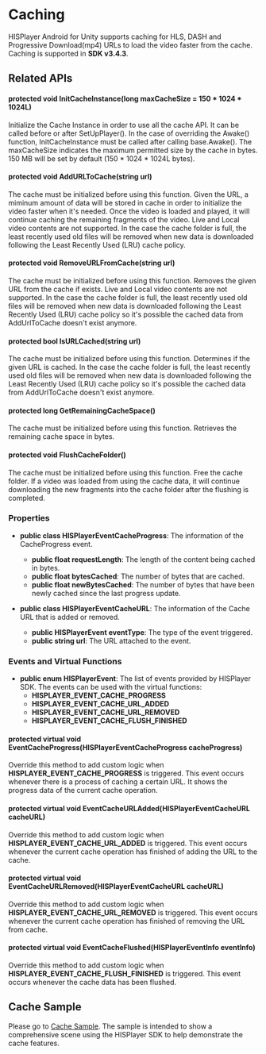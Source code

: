 # Caching

HISPlayer Android for Unity supports caching for HLS, DASH and Progressive Download(mp4) URLs to load the video faster from the cache. Caching is supported in **SDK v3.4.3**. 

## Related APIs

#### protected void InitCacheInstance(long maxCacheSize = 150 * 1024 * 1024L)
Initialize the Cache Instance in order to use all the cache API. It can be called before or after SetUpPlayer(). In the case of overriding the Awake() function, InitCacheInstance must be called after calling base.Awake(). The maxCacheSize indicates the maximum permitted size by the cache in bytes. 150 MB will be set by default (150 * 1024 * 1024L bytes).

#### protected void AddURLToCache(string url)
The cache must be initialized before using this function. Given the URL, a miminum amount of data will be stored in cache in order to initialize the video faster when it's needed. Once the video is loaded and played, it will continue caching the remaining fragments of the video. Live and Local video contents are not supported. In the case the cache folder is full, the least recently used old files will be removed when new data is downloaded following the Least Recently Used (LRU) cache policy.

#### protected void RemoveURLFromCache(string url)
The cache must be initialized before using this function. Removes the given URL from the cache if exists. Live and Local video contents are not supported. In the case the cache folder is full, the least recently used old files will be removed when new data is downloaded following the Least Recently Used (LRU) cache policy so it's possible the cached data from AddUrlToCache doesn't exist anymore.

#### protected bool IsURLCached(string url)
The cache must be initialized before using this function. Determines if the given URL is cached. In the case the cache folder is full, the least recently used old files will be removed when new data is downloaded following the Least Recently Used (LRU) cache policy so it's possible the cached data from AddUrlToCache doesn't exist anymore.
  
#### protected long GetRemainingCacheSpace() 
The cache must be initialized before using this function. Retrieves the remaining cache space in bytes.

#### protected void FlushCacheFolder()
The cache must be initialized before using this function. Free the cache folder. If a video was loaded from using the cache data, it will continue downloading the new fragments into the cache folder after the flushing is completed.

### Properties

* **public class HISPlayerEventCacheProgress**: The information of the CacheProgress event.
   * **public float requestLength**: The length of the content being cached in bytes.
   * **public float bytesCached**: The number of bytes that are cached.
   * **public float newBytesCached**: The number of bytes that have been newly cached since the last progress update.

* **public class HISPlayerEventCacheURL**: The information of the Cache URL that is added or removed.
   * **public HISPlayerEvent eventType**: The type of the event triggered.
   * **public string url**: The URL attached to the event.

### Events and Virtual Functions

* **public enum HISPlayerEvent**: The list of events provided by HISPlayer SDK. The events can be used with the virtual functions:
    * **HISPLAYER_EVENT_CACHE_PROGRESS**
    * **HISPLAYER_EVENT_CACHE_URL_ADDED**
    * **HISPLAYER_EVENT_CACHE_URL_REMOVED**
    * **HISPLAYER_EVENT_CACHE_FLUSH_FINISHED**

#### protected virtual void EventCacheProgress(HISPlayerEventCacheProgress cacheProgress)
Override this method to add custom logic when **HISPLAYER_EVENT_CACHE_PROGRESS** is triggered. 
This event occurs whenever there is a process of caching a certain URL. It shows the progress data of the current cache operation.

#### protected virtual void EventCacheURLAdded(HISPlayerEventCacheURL cacheURL)
Override this method to add custom logic when **HISPLAYER_EVENT_CACHE_URL_ADDED** is triggered.
This event occurs whenever the current cache operation has finished of adding the URL to the cache.

#### protected virtual void EventCacheURLRemoved(HISPlayerEventCacheURL cacheURL)
Override this method to add custom logic when **HISPLAYER_EVENT_CACHE_URL_REMOVED** is triggered.
This event occurs whenever the current cache operation has finished of removing the URL from cache.

#### protected virtual void EventCacheFlushed(HISPlayerEventInfo eventInfo)
Override this method to add custom logic when **HISPLAYER_EVENT_CACHE_FLUSH_FINISHED** is triggered.
This event occurs whenever the cache data has been flushed.

## Cache Sample

Please go to [Cache Sample](https://hisplayer.github.io/UnitySamples/#/hisplayer-cache-sample). The sample is intended to show a comprehensive scene using the HISPlayer SDK to help demonstrate the cache features.
